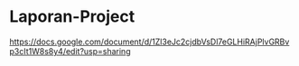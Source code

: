 # Laporan-Project
https://docs.google.com/document/d/1Zl3eJc2cjdbVsDl7eGLHiRAjPlvGRBvp3cIt1W8s8y4/edit?usp=sharing
